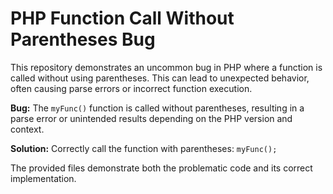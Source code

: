 # PHP Function Call Without Parentheses Bug

This repository demonstrates an uncommon bug in PHP where a function is called without using parentheses. This can lead to unexpected behavior, often causing parse errors or incorrect function execution.

**Bug:** The `myFunc()` function is called without parentheses, resulting in a parse error or unintended results depending on the PHP version and context.

**Solution:** Correctly call the function with parentheses: `myFunc();`

The provided files demonstrate both the problematic code and its correct implementation.